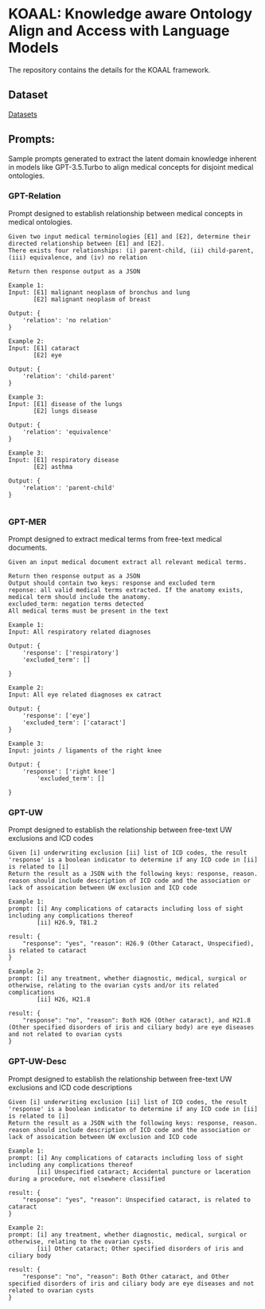 # KOAAL: Knowledge aware Ontology Align and Access with Language Models

The repository contains the details for the KOAAL framework.



## Dataset
[Datasets](https://github.com/luishengjie/kamel_details)

## Prompts:
Sample prompts generated to extract the latent domain knowledge inherent in models like GPT-3.5.Turbo to align medical concepts for disjoint medical ontologies.
### GPT-Relation
Prompt designed to establish relationship between medical concepts in medical ontologies.
```
Given two input medical terminologies [E1] and [E2], determine their directed relationship between [E1] and [E2].
There exists four relationships: (i) parent-child, (ii) child-parent, (iii) equivalence, and (iv) no relation

Return then response output as a JSON

Example 1:
Input: [E1] malignant neoplasm of bronchus and lung
       [E2] malignant neoplasm of breast

Output: {
    'relation': 'no relation'
}

Example 2:
Input: [E1] cataract
       [E2] eye

Output: {
    'relation': 'child-parent'
}

Example 3:
Input: [E1] disease of the lungs
       [E2] lungs disease

Output: {
    'relation': 'equivalence'
}

Example 3:
Input: [E1] respiratory disease
       [E2] asthma

Output: {
    'relation': 'parent-child'
}


```

### GPT-MER
Prompt designed to extract medical terms from free-text medical documents.
```
Given an input medical document extract all relevant medical terms.

Return then response output as a JSON
Output should contain two keys: response and excluded term
reponse: all valid medical terms extracted. If the anatomy exists, medical term should include the anatomy.
excluded_term: negation terms detected
All medical terms must be present in the text

Example 1:
Input: All respiratory related diagnoses

Output: {
    'response': ['respiratory']
    'excluded_term': []

}

Example 2:
Input: All eye related diagnoses ex catract

Output: {
    'response': ['eye']
    'excluded_term': ['cataract']
}

Example 3:
Input: joints / ligaments of the right knee

Output: {
    'response': ['right knee']
        'excluded_term': []

}

```

### GPT-UW
Prompt designed to establish the relationship between free-text UW exclusions and ICD codes
```
Given [i] underwriting exclusion [ii] list of ICD codes, the result 'response' is a boolean indicator to determine if any ICD code in [ii] is related to [i]
Return the result as a JSON with the following keys: response, reason.
reason should include description of ICD code and the association or lack of assoication between UW exclusion and ICD code

Example 1:
prompt: [i] Any complications of cataracts including loss of sight including any complications thereof	
        [ii] H26.9, T81.2

result: { 
    "response": "yes", "reason": H26.9 (Other Cataract, Unspecified), is related to cataract
}

Example 2:
prompt: [i] any treatment, whether diagnostic, medical, surgical or otherwise, relating to the ovarian cysts and/or its related complications
        [ii] H26, H21.8

result: { 
    "response": "no", "reason": Both H26 (Other cataract), and H21.8 (Other specified disorders of iris and ciliary body) are eye diseases and not related to ovarian cysts
}

```

### GPT-UW-Desc
Prompt designed to establish the relationship between free-text UW exclusions and ICD code descriptions
```
Given [i] underwriting exclusion [ii] list of ICD codes, the result 'response' is a boolean indicator to determine if any ICD code in [ii] is related to [i]
Return the result as a JSON with the following keys: response, reason.
reason should include description of ICD code and the association or lack of assoication between UW exclusion and ICD code

Example 1:
prompt: [i] Any complications of cataracts including loss of sight including any complications thereof	
        [ii] Unspecified cataract; Accidental puncture or laceration during a procedure, not elsewhere classified

result: { 
    "response": "yes", "reason": Unspecified cataract, is related to cataract
}

Example 2:
prompt: [i] any treatment, whether diagnostic, medical, surgical or otherwise, relating to the ovarian cysts.
        [ii] Other cataract; Other specified disorders of iris and ciliary body

result: { 
    "response": "no", "reason": Both Other cataract, and Other specified disorders of iris and ciliary body are eye diseases and not related to ovarian cysts
}

```

